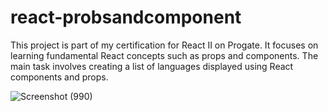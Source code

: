 # react-probsandcomponent
This project is part of my certification for React II on Progate. It focuses on learning fundamental React concepts such as props and components. The main task involves creating a list of languages displayed using React components and props.

 ![Screenshot (990)](https://github.com/vincentvaldinata/react-probsandcomponent/assets/76637079/a42b41cd-16e6-4623-ad13-d7d6de6cde2c)
